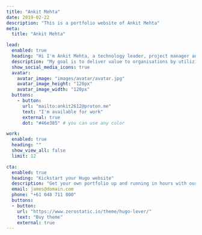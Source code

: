 ```yaml
---
title: "Ankit Mehta"
date: 2019-02-22
description: "This is a portfolio website of Ankit Mehta"
meta:
  title: "Ankit Mehta"

lead:
  enabled: true
  heading: "Hi I'm Ankit Mehta, a technology leader, project manager and business analyst."
  description: "My goal is to deliver value to organisations by utilizing my expertise in technology strategy and project management to solve complex business problems. "
  show_social_media_icons: true
  avatar:
    avatar_image: "images/avatar/avatar.jpg"
    avatar_image_height: "120px"
    avatar_image_width: "120px"
  buttons: 
    - button: 
      url: "mailto:ankit2612@proton.me"
      text: "I'm available for work"
      external: true
      dot: "#46e385" # you can use any color

work:
  enabled: true
  heading: ""
  show_view_all: false
  limit: 12

cta:
  enabled: true
  heading: "Kickstart your Hugo website"
  description: "Get your own portfolio up and running in hours with our premium template."
  email: james@domain.com
  phone: "+61 048 711 800"
  buttons:
  - button: 
    url: "https://www.zerostatic.io/theme/hugo-lever/"
    text: "Buy theme"
    external: true
---
```

